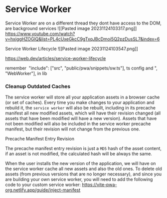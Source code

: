 # Service Worker

Service Worker are on a different thread they dont have access to the DOM, are background services 
![[Pasted image 20231124103317.png]]
https://www.youtube.com/watch?v=hxiggHZOGlQ&list=PL4cUxeGkcC9gTxqJBcDmoi5Q2pzDusSL7&index=6

Service Worker Lifecycle
![[Pasted image 20231124103547.png]]

https://web.dev/articles/service-worker-lifecycle



remember  "include": ["src", "public/pwa/snippets/sw.ts"], ts config and  ", "WebWorker"], in lib

### Cleanup Outdated Caches[​](https://vite-pwa-org.netlify.app/guide/inject-manifest#cleanup-outdated-caches)

The service worker will store all your application assets in a browser cache (or set of caches). Every time you make changes to your application and rebuild it, the `service worker` will also be rebuilt, including in its precache manifest all new modified assets, which will have their revision changed (all assets that have been modified will have a new version). Assets that have not been modified will also be included in the service worker precache manifest, but their revision will not change from the previous one.

Precache Manifest Entry Revision

The precache manifest entry revision is just a `MD5` hash of the asset content, if an asset is not modified, the calculated hash will be always the same.

When the user installs the new version of the application, we will have on the service worker cache all new assets and also the old ones. To delete old assets (from previous versions that are no longer necessary), and since you are building your own service worker, you will need to add the following code to your custom service worker:
https://vite-pwa-org.netlify.app/guide/inject-manifest